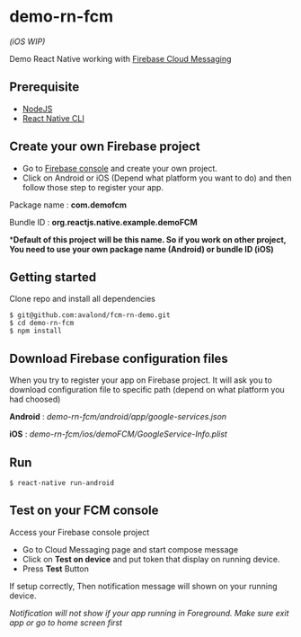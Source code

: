 # demo-rn-fcm 
*(iOS WIP)*

Demo React Native working with [Firebase Cloud Messaging](https://firebase.google.com/docs/cloud-messaging/) 

## Prerequisite

- [NodeJS](https://nodejs.org/en/)
- [React Native CLI](https://facebook.github.io/react-native/)


## Create your own Firebase project

- Go to [Firebase console](https://console.firebase.google.com) and create your own project.
- Click on Android or iOS (Depend what platform you want to do) and then follow those step to register your app.

Package name : **com.demofcm**

Bundle ID : **org.reactjs.native.example.demoFCM**

***Default of this project will be this name. So if you work on other project, You need to use your own package name (Android) or bundle ID (iOS)** 

## Getting started

Clone repo and install all dependencies

```
$ git@github.com:avalond/fcm-rn-demo.git
$ cd demo-rn-fcm
$ npm install
```

## Download Firebase configuration files

When you try to register your app on Firebase project. It will ask you to download configuration file to specific path (depend on what platform you had choosed)

**Android** : _demo-rn-fcm/android/app/google-services.json_

**iOS** : _demo-rn-fcm/ios/demoFCM/GoogleService-Info.plist_

## Run

```
$ react-native run-android
```


## Test on your FCM console

Access your Firebase console project

- Go to Cloud Messaging page and start compose message
- Click on **Test on device** and put token that display on running device.
- Press **Test** Button

If setup correctly, Then notification message will shown on your running device.

_Notification will not show if your app running in Foreground. Make sure exit app or go to home screen first_

